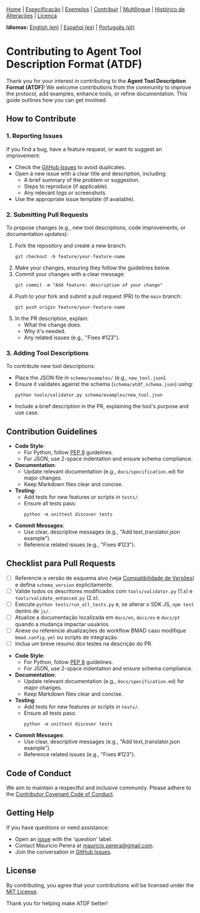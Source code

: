 [Home](index.md) | [Especificação](specification.md) | [Exemplos](examples.md) | [Contribuir](contributing.md) | [Multilíngue](multilingual.md) | [Histórico de Alterações](changelog.md) | [Licença](license.md)

**Idiomas:** [English (en)](../en/contributing.md) | [Español (es)](../es/contributing.md) | [Português (pt)](contributing.md)

# Contributing to Agent Tool Description Format (ATDF)

Thank you for your interest in contributing to the **Agent Tool Description Format (ATDF)**! We welcome contributions from the community to improve the protocol, add examples, enhance tools, or refine documentation. This guide outlines how you can get involved.

## How to Contribute

### 1. Reporting Issues
If you find a bug, have a feature request, or want to suggest an improvement:
- Check the [GitHub Issues](https://github.com/MauricioPerera/agent-tool-description-format/issues) to avoid duplicates.
- Open a new issue with a clear title and description, including:
  - A brief summary of the problem or suggestion.
  - Steps to reproduce (if applicable).
  - Any relevant logs or screenshots.
- Use the appropriate issue template (if available).

### 2. Submitting Pull Requests
To propose changes (e.g., new tool descriptions, code improvements, or documentation updates):
1. Fork the repository and create a new branch:
   ```
   git checkout -b feature/your-feature-name
   ```
2. Make your changes, ensuring they follow the guidelines below.
3. Commit your changes with a clear message:
   ```
   git commit -m "Add feature: description of your change"
   ```
4. Push to your fork and submit a pull request (PR) to the `main` branch:
   ```
   git push origin feature/your-feature-name
   ```
5. In the PR description, explain:
   - What the change does.
   - Why it's needed.
   - Any related issues (e.g., "Fixes #123").

### 3. Adding Tool Descriptions
To contribute new tool descriptions:
- Place the JSON file in `schema/examples/` (e.g., `new_tool.json`).
- Ensure it validates against the schema (`schema/atdf_schema.json`) using:
  ```
  python tools/validator.py schema/examples/new_tool.json
  ```
- Include a brief description in the PR, explaining the tool's purpose and use case.

## Contribution Guidelines
- **Code Style**:
  - For Python, follow [PEP 8](https://www.python.org/dev/peps/pep-0008/) guidelines.
  - For JSON, use 2-space indentation and ensure schema compliance.
- **Documentation**:
  - Update relevant documentation (e.g., `docs/specification.md`) for major changes.
  - Keep Markdown files clear and concise.
- **Testing**:
  - Add tests for new features or scripts in `tests/`.
  - Ensure all tests pass:
    ```
    python -m unittest discover tests
    ```
- **Commit Messages**:
  - Use clear, descriptive messages (e.g., "Add text_translator.json example").
  - Reference related issues (e.g., "Fixes #123").

## Checklist para Pull Requests
- [ ] Referencie a versão de esquema alvo (veja [Compatibilidade de Versões](version_compatibility.md)) e defina `schema_version` explicitamente.
- [ ] Valide todos os descritores modificados com `tools/validator.py` (1.x) e `tools/validate_enhanced.py` (2.x).
- [ ] Execute `python tests/run_all_tests.py` e, se alterar o SDK JS, `npm test` dentro de `js/`.
- [ ] Atualize a documentação localizada em `docs/en`, `docs/es` e `docs/pt` quando a mudança impactar usuários.
- [ ] Anexe ou referencie atualizações de workflow BMAD caso modifique `bmad.config.yml` ou scripts de integração.
- [ ] Inclua um breve resumo dos testes na descrição do PR.
- **Code Style**:
  - For Python, follow [PEP 8](https://www.python.org/dev/peps/pep-0008/) guidelines.
  - For JSON, use 2-space indentation and ensure schema compliance.
- **Documentation**:
  - Update relevant documentation (e.g., `docs/specification.md`) for major changes.
  - Keep Markdown files clear and concise.
- **Testing**:
  - Add tests for new features or scripts in `tests/`.
  - Ensure all tests pass:
    ```
    python -m unittest discover tests
    ```
- **Commit Messages**:
  - Use clear, descriptive messages (e.g., "Add text_translator.json example").
  - Reference related issues (e.g., "Fixes #123").

## Code of Conduct
We aim to maintain a respectful and inclusive community. Please adhere to the [Contributor Covenant Code of Conduct](https://www.contributor-covenant.org/version/2/0/code_of_conduct/).

## Getting Help
If you have questions or need assistance:
- Open an [issue](https://github.com/MauricioPerera/agent-tool-description-format/issues) with the 'question' label.
- Contact Mauricio Perera at [mauricio.perera@gmail.com](mailto:mauricio.perera@gmail.com).
- Join the conversation in [GitHub Issues](https://github.com/MauricioPerera/agent-tool-description-format/issues).

## License
By contributing, you agree that your contributions will be licensed under the [MIT License](../../LICENSE).

Thank you for helping make ATDF better!
